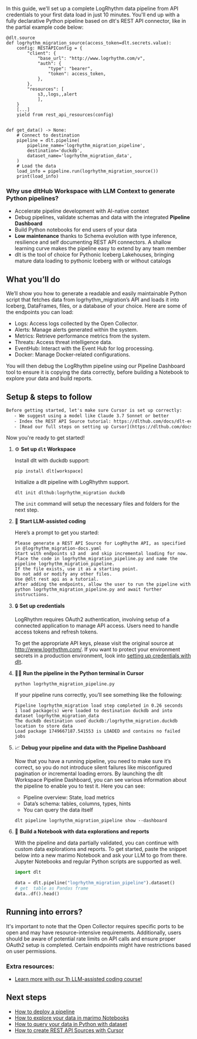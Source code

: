 In this guide, we'll set up a complete LogRhythm data pipeline from API credentials to your first data load in just 10 minutes. You'll end up with a fully declarative Python pipeline based on dlt's REST API connector, like in the partial example code below:

```python-outcome
@dlt.source
def logrhythm_migration_source(access_token=dlt.secrets.value):
    config: RESTAPIConfig = {
        "client": {
            "base_url": "http://www.logrhythm.com/v",
            "auth": {
                "type": "bearer",
                "token": access_token,
            },
        },
        "resources": [
            s3,,logs,,alert
            ],
    }
    [...]
    yield from rest_api_resources(config)


def get_data() -> None:
    # Connect to destination
    pipeline = dlt.pipeline(
        pipeline_name='logrhythm_migration_pipeline',
        destination='duckdb',
        dataset_name='logrhythm_migration_data', 
    )
    # Load the data
    load_info = pipeline.run(logrhythm_migration_source())
    print(load_info) 
```

### Why use dltHub Workspace with LLM Context to generate Python pipelines?

- Accelerate pipeline development with AI-native context
- Debug pipelines, validate schemas and data with the integrated **Pipeline Dashboard**
- Build Python notebooks for end users of your data
- **Low maintenance** thanks to Schema evolution with type inference, resilience and self documenting REST API connectors. A shallow learning curve makes the pipeline easy to extend by any team member
- dlt is the tool of choice for Pythonic Iceberg Lakehouses, bringing mature data loading to pythonic Iceberg with or without catalogs

## What you’ll do

We’ll show you how to generate a readable and easily maintainable Python script that fetches data from logrhythm_migration’s API and loads it into Iceberg, DataFrames, files, or a database of your choice. Here are some of the endpoints you can load:

- Logs: Access logs collected by the Open Collector.
- Alerts: Manage alerts generated within the system.
- Metrics: Retrieve performance metrics from the system.
- Threats: Access threat intelligence data.
- EventHub: Interact with the Event Hub for log processing.
- Docker: Manage Docker-related configurations.

You will then debug the LogRhythm pipeline using our Pipeline Dashboard tool to ensure it is copying the data correctly, before building a Notebook to explore your data and build reports.

## Setup & steps to follow

```default
Before getting started, let's make sure Cursor is set up correctly:
   - We suggest using a model like Claude 3.7 Sonnet or better
   - Index the REST API Source tutorial: https://dlthub.com/docs/dlt-ecosystem/verified-sources/rest_api/ and add it to context as **@dlt rest api**
   - [Read our full steps on setting up Cursor](https://dlthub.com/docs/dlt-ecosystem/llm-tooling/cursor-restapi#23-configuring-cursor-with-documentation)
```

Now you're ready to get started!

1. ⚙️ **Set up `dlt` Workspace**
    
    Install dlt with duckdb support:
    ```shell
    pip install dlt[workspace]
    ```

    Initialize a dlt pipeline with LogRhythm support.
    ```shell
    dlt init dlthub:logrhythm_migration duckdb
    ```

    The `init` command will setup the necessary files and folders for the next step.
    
2. 🤠 **Start LLM-assisted coding**
    
    Here’s a prompt to get you started:
    
    ```prompt
    Please generate a REST API Source for LogRhythm API, as specified in @logrhythm_migration-docs.yaml 
    Start with endpoints s3 and  and skip incremental loading for now. 
    Place the code in logrhythm_migration_pipeline.py and name the pipeline logrhythm_migration_pipeline. 
    If the file exists, use it as a starting point. 
    Do not add or modify any other files. 
    Use @dlt rest api as a tutorial. 
    After adding the endpoints, allow the user to run the pipeline with python logrhythm_migration_pipeline.py and await further instructions.
    ```

    
3. 🔒 **Set up credentials** 
    
    LogRhythm requires OAuth2 authentication, involving setup of a connected application to manage API access. Users need to handle access tokens and refresh tokens.
    
    To get the appropriate API keys, please visit the original source at http://www.logrhythm.com/.
    If you want to protect your environment secrets in a production environment, look into [setting up credentials with dlt](https://dlthub.com/docs/walkthroughs/add_credentials).
    
4. 🏃‍♀️ **Run the pipeline in the Python terminal in Cursor**
    
    ```shell
    python logrhythm_migration_pipeline.py
    ```
    
    If your pipeline runs correctly, you’ll see something like the following:
    
    ```shell
    Pipeline logrhythm_migration load step completed in 0.26 seconds
    1 load package(s) were loaded to destination duckdb and into dataset logrhythm_migration_data
    The duckdb destination used duckdb:/logrhythm_migration.duckdb location to store data
    Load package 1749667187.541553 is LOADED and contains no failed jobs
    ```
    
5. 📈 **Debug your pipeline and data with the Pipeline Dashboard**

    Now that you have a running pipeline, you need to make sure it’s correct, so you do not introduce silent failures like misconfigured pagination or incremental loading errors. By launching the dlt Workspace Pipeline Dashboard, you can see various information about the pipeline to enable you to test it. Here you can see:
    - Pipeline overview: State, load metrics
    - Data’s schema: tables, columns, types, hints
    - You can query the data itself
    
    ```shell
    dlt pipeline logrhythm_migration_pipeline show --dashboard
    ```
    
6. 🐍 **Build a Notebook with data explorations and reports**

    With the pipeline and data partially validated, you can continue with custom data explorations and reports. To get started, paste the snippet below into a new marimo Notebook and ask your LLM to go from there. Jupyter Notebooks and regular Python scripts are supported as well.

    
    ```python
    import dlt

   data = dlt.pipeline("logrhythm_migration_pipeline").dataset()
   # get  table as Pandas frame
   data..df().head()
    ```

## Running into errors?

It's important to note that the Open Collector requires specific ports to be open and may have resource-intensive requirements. Additionally, users should be aware of potential rate limits on API calls and ensure proper OAuth2 setup is completed. Certain endpoints might have restrictions based on user permissions.

### Extra resources:

- [Learn more with our 1h LLM-assisted coding course!](https://www.youtube.com/watch?v=GGid70rnJuM)

## Next steps

- [How to deploy a pipeline](https://dlthub.com/docs/walkthroughs/deploy-a-pipeline)
- [How to explore your data in marimo Notebooks](https://dlthub.com/docs/general-usage/dataset-access/marimo)
- [How to query your data in Python with dataset](https://dlthub.com/docs/general-usage/dataset-access/dataset)
- [How to create REST API Sources with Cursor](https://dlthub.com/docs/dlt-ecosystem/llm-tooling/cursor-restapi)